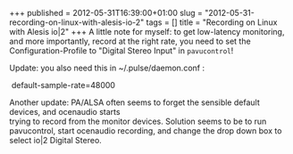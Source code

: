 +++
published = 2012-05-31T16:39:00+01:00
slug = "2012-05-31-recording-on-linux-with-alesis-io-2"
tags = []
title = "Recording on Linux with Alesis io|2"
+++
A little note for myself: to get low-latency monitoring, and more
importantly, record at the right rate, you need to set the
Configuration-Profile to "Digital Stereo Input" in `pavucontrol`!  
  
Update: you also need this in ~/.pulse/daemon.conf :  
  
 default-sample-rate=48000  
  
Another update: PA/ALSA often seems to forget the sensible default
devices, and ocenaudio starts  
trying to record from the monitor devices. Solution seems to be to run
pavucontrol, start ocenaudio recording, and change the drop down box to
select io|2 Digital Stereo.
